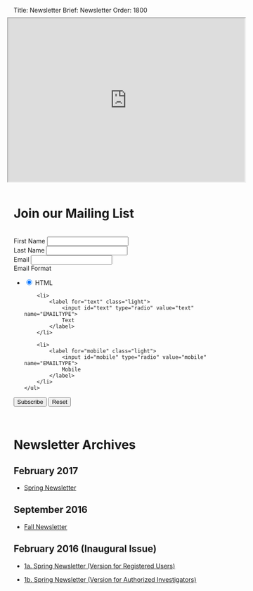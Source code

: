 Title: Newsletter
Brief: Newsletter
Order: 1800

<iframe src="https://mailchi.mp/databrary/5fohrziubz#Top" style="
    width: 115%;
    height: 400px;
    -webkit-transform: scale(0.93);
    transform: scale(0.93);
    margin-left: -35px;
    -moz-transform: scale(0.93);
    margin-top: -20px;
">
    View it here: https://mailchi.mp/databrary/5fohrziubz#Top
</iframe>

# Join our Mailing List
<br>
<form action="//databrary.us2.list-manage.com/subscribe/post?u=4b4fa9408b40cd79e92f748e5&amp;id=5e3dc09e43" method="post" target="_blank" novalidate>

<div class="field">
	<label for="first">First Name</label>
	<input id="first" type="text" value="" name="FNAME" data-placeholder="First name">
</div>

<div class="field">
	<label for="last">Last Name</label>
	<input id="last" type="text" value="" name="LNAME" data-placeholder="Last name">
</div>

<div class="field">
	<label for="email">Email</label>
	<input id="email" type="email" value="" name="EMAIL" data-placeholder="Email">
</div>

<div class="field">
	<label>Email Format</label>
	<ul>
		<li>
			<label for="html" class="light">
				<input id="html" type="radio" value="html" name="EMAILTYPE" checked>
				HTML
			</label>
		</li>

		<li>
			<label for="text" class="light">
				<input id="text" type="radio" value="text" name="EMAILTYPE">
				Text
			</label>
		</li>

		<li>
			<label for="mobile" class="light">
				<input id="mobile" type="radio" value="mobile" name="EMAILTYPE">
				Mobile
			</label>
		</li>
	</ul>
</div>

<div class="field">
	<button type="submit" value="Subscribe">Subscribe</button>
	<button type="reset" value="Reset">Reset</button>
</div>

</form>
<br>



# Newsletter Archives
## February 2017
* [Spring Newsletter](http://eepurl.com/cz8ahb)

## September 2016
* [Fall Newsletter](http://eepurl.com/cd645P)

## February 2016 (Inaugural Issue)
* [1a. Spring Newsletter (Version for Registered Users)](http://eepurl.com/bPAnz1 "Spring Newsletter (Version for Registered Users)")

* [1b. Spring Newsletter (Version for Authorized Investigators)](http://eepurl.com/bPAnvn "Spring Newsletter (Version for Authorized Investigators)")

